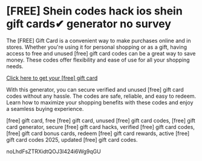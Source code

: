 # [FREE] Shein codes hack ios shein gift cards✔ generator no survey

The [FREE] Gift Card is a convenient way to make purchases online and in stores. Whether you're using it for personal shopping or as a gift, having access to free and unused [free] gift card codes can be a great way to save money. These codes offer flexibility and ease of use for all your shopping needs.

[Click here to get your [free] gift card](https://pollosgifts.com/shein-codes/)

With this generator, you can secure verified and unused [free] gift card codes without any hassle. The codes are safe, reliable, and easy to redeem. Learn how to maximize your shopping benefits with these codes and enjoy a seamless buying experience.

[free] gift card, free [free] gift card, unused [free] gift card codes, [free] gift card generator, secure [free] gift card hacks, verified [free] gift card codes, [free] gift card bonus cards, redeem [free] gift card rewards, active [free] gift card codes 2025, updated [free] gift card codes.

noLhdFsZTRXidtQOJ3l424i6Wg9qGU

